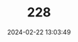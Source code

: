 ---
title: "228"
category: "Acipenser schrenckii"
draft: false
date: 2024-02-22 13:03:49
languages:
  English: ["Amur Sturgeon"]
---